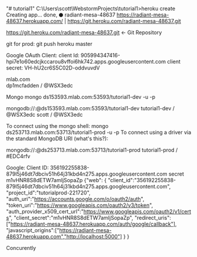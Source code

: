 "# tutorial1" 
C:\Users\scott\WebstormProjects\tutorial1>heroku create
Creating app... done, ⬢ radiant-mesa-48637
https://radiant-mesa-48637.herokuapp.com/ | https://git.heroku.com/radiant-mesa-48637.git



 https://git.heroku.com/radiant-mesa-48637.git  <- Git Repository
 
 git
for prod: git push heroku master


Google OAuth Client:
client Id: 905994347416-hpi7e1o60edcjkccarou8vffoi6hk742.apps.googleusercontent.com
client secret: VH-hU2cr6S5C02D-oddvuvdV

mlab.com  
dp1mcfadden / @WSX3edc

Mongo
mongo ds153593.mlab.com:53593/tutorial1-dev -u <dbuser> -p <dbpassword>

mongodb://<dbuser>:<dbpassword>@ds153593.mlab.com:53593/tutorial1-dev
tutorial1-dev / @WSX3edc
scott / @WSX3edc


To connect using the mongo shell:
mongo ds253713.mlab.com:53713/tutorial1-prod -u <dbuser> -p <dbpassword>
To connect using a driver via the standard MongoDB URI (what's this?):

mongodb://<dbuser>:<dbpassword>@ds253713.mlab.com:53713/tutorial1-prod
tutorial1-prod / #EDC4rfv


Google: 
Client ID:
356192255838-879l5j46dt7dbciv51h64j31kbd4n275.apps.googleusercontent.com
secret 
m1vHNR8S8dETW7amIjSopaZp
{"web":
    {
        "client_id":"356192255838-879l5j46dt7dbciv51h64j31kbd4n275.apps.googleusercontent.com",
        "project_id":"tutorialprod-221720",
        "auth_uri":"https://accounts.google.com/o/oauth2/auth",
        "token_uri":"https://www.googleapis.com/oauth2/v3/token",
        "auth_provider_x509_cert_url":"https://www.googleapis.com/oauth2/v1/certs",
        "client_secret":"m1vHNR8S8dETW7amIjSopaZp",
        "redirect_uris":["https://radiant-mesa-48637.herokuapp.com/auth/google/callback"],
        "javascript_origins":["https://radiant-mesa-48637.herokuapp.com","http://localhost:5000"]
    }
}


Concurently




